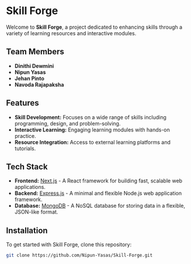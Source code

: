 # Skill Forge

Welcome to **Skill Forge**, a project dedicated to enhancing skills through a variety of learning resources and interactive modules.

## Team Members

- **Dinithi Dewmini**
- **Nipun Yasas**
- **Jehan Pinto**
- **Navoda Rajapaksha**

## Features

- **Skill Development:** Focuses on a wide range of skills including programming, design, and problem-solving.
- **Interactive Learning:** Engaging learning modules with hands-on practice.
- **Resource Integration:** Access to external learning platforms and tutorials.

## Tech Stack

- **Frontend:** [Next.js](https://nextjs.org/) - A React framework for building fast, scalable web applications.
- **Backend:** [Express.js](https://expressjs.com/) - A minimal and flexible Node.js web application framework.
- **Database:** [MongoDB](https://www.mongodb.com/) - A NoSQL database for storing data in a flexible, JSON-like format.

## Installation

To get started with Skill Forge, clone this repository:

```bash
git clone https://github.com/Nipun-Yasas/Skill-Forge.git
